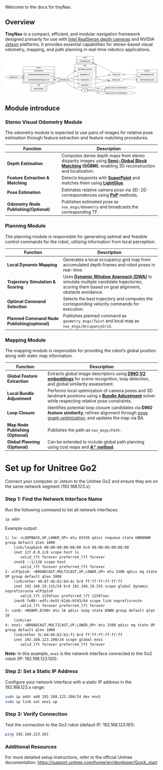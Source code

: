 Welcome to the docs for tinyNav.


## Overview

**TinyNav** is a compact, efficient, and modular navigation framework designed primarily for use with [Intel RealSense depth cameras](https://www.intelrealsense.com/depth-camera-d435/) and NVIDIA [Jetson](https://www.nvidia.com/en-us/autonomous-machines/embedded-systems/jetson-nano/product-development/) platforms. It provides essential capabilities for stereo-based visual odometry, mapping, and path planning in real-time robotics applications.
  
![data flow](/docs/rosgraph.svg)

## Module introduce

### Stereo Visual Odometry Module

The odometry module is expected to use pairs of images for relative pose estimation through feature extraction and feature matching procedures.

| Function                          | Description                                                                          |
| --------------------------------- | ------------------------------------------------------------------------------------ |
| **Depth Estimation**          | Computes dense depth maps from stereo disparity images using **[Semi-Global Block Matching](https://docs.opencv.org/3.4/d2/d85/classcv_1_1StereoSGBM.html) (SGBM)**, enabling 3D reconstruction and localization.                 |
| **Feature Extraction & Matching** | Detects keypoints with **[SuperPoint](https://github.com/rpautrat/SuperPoint)** and matches them using **[LightGlue](https://github.com/cvg/LightGlue)**.          |
| **Pose Estimation**               | Estimates relative camera pose via 3D-2D correspondences using **[PnP](https://docs.opencv.org/4.x/d5/d1f/calib3d_solvePnP.html)** methods.      |
| **Odometry Node Publishing(Optional)**           | Publishes estimated pose as `nav_msgs/Odometry` and broadcasts the corresponding TF. |

### Planning Module

The planning module is responsible for generating optimal and feasible control commands for the robot, utilizing information from local perception.

| Function                            | Description                                                                                                                                   |
| ----------------------------------- | --------------------------------------------------------------------------------------------------------------------------------------------- |
| **Local Dynamic Mapping**           | Generates a local occupancy grid map from accumulated depth frames and robot poses in real-time.                                              |
| **Trajectory Simulation & Scoring** | Uses **[Dynamic Window Approach (DWA)](https://en.wikipedia.org/wiki/Dynamic_window_approach)** to simulate multiple candidate trajectories, scoring them based on goal alignment, obstacle avoidance. |
| **Optimal Command Selection**       | Selects the best trajectory and computes the corresponding velocity commands for execution.                                                   |
| **Planned Command Node Publishing(optional)**       | Publishes planned command as `geometry_msgs/Twist` and local map as `nav_msgs/OccupancyGrid`.|

### Mapping  Module

The mapping module is responsible for providing the robot’s global position along with static map information.

| Function                  | Description                                                                                                                                                       |
|---------------------------|-------------------------------------------------------------------------------------------------------------------------------------------------------------------|
| **Global Feature Extraction** | Extracts global image descriptors using **[DINO V2 embeddings](https://huggingface.co/docs/transformers/model_doc/dinov2)** for scene recognition, loop detection, and global similarity assessment.                               |
| **Local Bundle Adjustment**   | Performs local optimization of camera poses and 3D landmark positions using a **[Bundle Adjustment](http://ceres-solver.org/nnls_tutorial.html#bundle-adjustment)** solver while respecting relative pose constraints.             |
| **Loop Closure**              | Identifies potential loop closure candidates via **DINO feature similarity**, refines alignment through [pose graph optimization](https://ceres-solver.googlesource.com/ceres-solver/+/master/examples/slam/pose_graph_2d/pose_graph_2d.cc), and updates the map via BA.       |
| **Map Node Publishing (Optional)**      | Publishes the path as `nav_msgs/Path`.                                                                |
| **Global Planning (Optional)**      | Can be extended to include global path planning using cost maps and [**A\* method**](https://en.wikipedia.org/wiki/A*_search_algorithm).                                                                |


# Set up for Unitree Go2

Connect your computer or Jetson to the Unitree Go2 and ensure they are on the same network segment (192.168.123.x).

### Step 1: Find the Network Interface Name

Run the following command to list all network interfaces:

```bash
ip addr
```

Example output:
```
1: lo: <LOOPBACK,UP,LOWER_UP> mtu 65536 qdisc noqueue state UNKNOWN group default qlen 1000
    link/loopback 00:00:00:00:00:00 brd 00:00:00:00:00:00
    inet 127.0.0.1/8 scope host lo
       valid_lft forever preferred_lft forever
    inet6 ::1/128 scope host 
       valid_lft forever preferred_lft forever
2: wlP1p1s0: <BROADCAST,MULTICAST,UP,LOWER_UP> mtu 1500 qdisc mq state UP group default qlen 1000
    link/ether 48:8f:4b:62:b4:4c brd ff:ff:ff:ff:ff:ff
    inet 192.168.19.115/24 brd 192.168.19.255 scope global dynamic noprefixroute wlP1p1s0
       valid_lft 12597sec preferred_lft 12597sec
    inet6 fe80::edfc:6e55:62ab:bfd3/64 scope link noprefixroute 
       valid_lft forever preferred_lft forever
3: can0: <NOARP,ECHO> mtu 16 qdisc noop state DOWN group default qlen 10
    link/can 
4: eno1: <BROADCAST,MULTICAST,UP,LOWER_UP> mtu 1500 qdisc mq state UP group default qlen 1000
    link/ether 3c:6d:66:b2:b3:f1 brd ff:ff:ff:ff:ff:ff
    inet 192.168.123.100/24 scope global eno1
       valid_lft forever preferred_lft forever
```

**Note:** In this example, `eno1` is the network interface connected to the Go2 robot (IP: 192.168.123.100).

### Step 2: Set a Static IP Address

Configure your network interface with a static IP address in the 192.168.123.x range:

```bash
sudo ip addr add 192.168.123.100/24 dev eno1
sudo ip link set eno1 up
```

### Step 3: Verify Connection

Test the connection to the Go2 robot (default IP: 192.168.123.161):

```bash
ping 192.168.123.161
```

### Additional Resources

For more detailed setup instructions, refer to the official Unitree documentation:
https://support.unitree.com/home/en/developer/Quick_start
